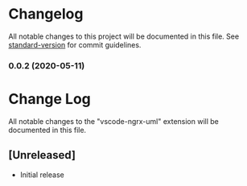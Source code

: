 # Changelog

All notable changes to this project will be documented in this file. See [standard-version](https://github.com/conventional-changelog/standard-version) for commit guidelines.

### 0.0.2 (2020-05-11)

# Change Log

All notable changes to the "vscode-ngrx-uml" extension will be documented in this file.

## [Unreleased]

- Initial release